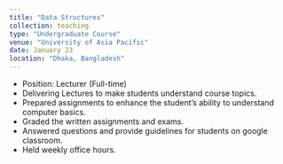 ```yaml
---
title: "Data Structures"
collection: teaching
type: "Undergraduate Course"
venue: "University of Asia Pacific"
date: January 23
location: "Dhaka, Bangladesh"
---
```

<!-- [Course Website](https://yumeng5.github.io/teaching/2024-fall-cs4501) -->


- Position: Lecturer (Full-time)
- Delivering Lectures to make students understand course topics.
- Prepared assignments to enhance the student’s ability to understand computer basics.
- Graded the written assignments and exams.
- Answered questions and provide guidelines for students on google classroom.
- Held weekly office hours.
